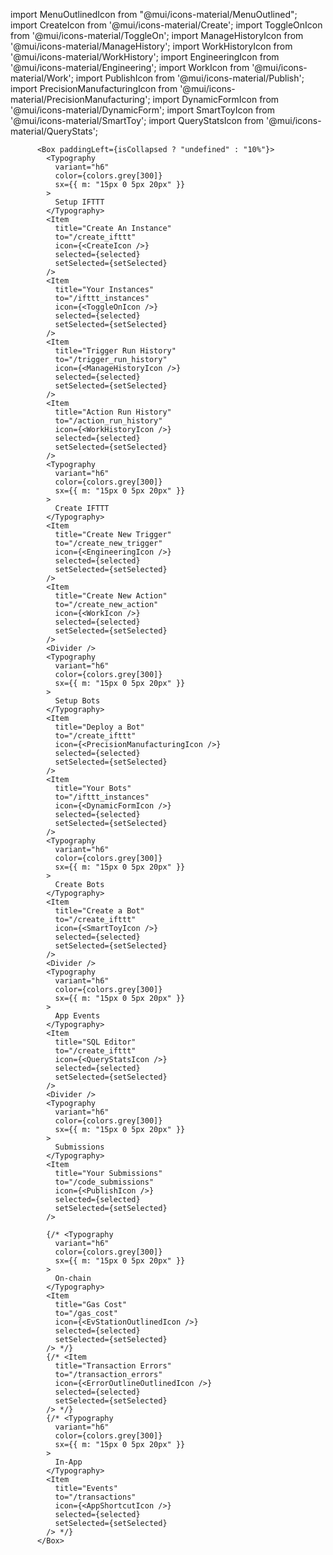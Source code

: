 import MenuOutlinedIcon from "@mui/icons-material/MenuOutlined";
import CreateIcon from '@mui/icons-material/Create';
import ToggleOnIcon from '@mui/icons-material/ToggleOn';
import ManageHistoryIcon from '@mui/icons-material/ManageHistory';
import WorkHistoryIcon from '@mui/icons-material/WorkHistory';
import EngineeringIcon from '@mui/icons-material/Engineering';
import WorkIcon from '@mui/icons-material/Work';
import PublishIcon from '@mui/icons-material/Publish';
import PrecisionManufacturingIcon from '@mui/icons-material/PrecisionManufacturing';
import DynamicFormIcon from '@mui/icons-material/DynamicForm';
import SmartToyIcon from '@mui/icons-material/SmartToy';
import QueryStatsIcon from '@mui/icons-material/QueryStats';          
          
          <Box paddingLeft={isCollapsed ? "undefined" : "10%"}>
            <Typography
              variant="h6"
              color={colors.grey[300]}
              sx={{ m: "15px 0 5px 20px" }}
            >
              Setup IFTTT
            </Typography>
            <Item
              title="Create An Instance"
              to="/create_ifttt"
              icon={<CreateIcon />}
              selected={selected}
              setSelected={setSelected}
            />
            <Item
              title="Your Instances"
              to="/ifttt_instances"
              icon={<ToggleOnIcon />}
              selected={selected}
              setSelected={setSelected}
            />
            <Item
              title="Trigger Run History"
              to="/trigger_run_history"
              icon={<ManageHistoryIcon />}
              selected={selected}
              setSelected={setSelected}
            />
            <Item
              title="Action Run History"
              to="/action_run_history"
              icon={<WorkHistoryIcon />}
              selected={selected}
              setSelected={setSelected}
            />
            <Typography
              variant="h6"
              color={colors.grey[300]}
              sx={{ m: "15px 0 5px 20px" }}
            >
              Create IFTTT
            </Typography>
            <Item
              title="Create New Trigger"
              to="/create_new_trigger"
              icon={<EngineeringIcon />}
              selected={selected}
              setSelected={setSelected}
            />
            <Item
              title="Create New Action"
              to="/create_new_action"
              icon={<WorkIcon />}
              selected={selected}
              setSelected={setSelected}
            />
            <Divider />
            <Typography
              variant="h6"
              color={colors.grey[300]}
              sx={{ m: "15px 0 5px 20px" }}
            >
              Setup Bots
            </Typography>
            <Item
              title="Deploy a Bot"
              to="/create_ifttt"
              icon={<PrecisionManufacturingIcon />}
              selected={selected}
              setSelected={setSelected}
            />
            <Item
              title="Your Bots"
              to="/ifttt_instances"
              icon={<DynamicFormIcon />}
              selected={selected}
              setSelected={setSelected}
            />
            <Typography
              variant="h6"
              color={colors.grey[300]}
              sx={{ m: "15px 0 5px 20px" }}
            >
              Create Bots
            </Typography>
            <Item
              title="Create a Bot"
              to="/create_ifttt"
              icon={<SmartToyIcon />}
              selected={selected}
              setSelected={setSelected}
            />
            <Divider />
            <Typography
              variant="h6"
              color={colors.grey[300]}
              sx={{ m: "15px 0 5px 20px" }}
            >
              App Events
            </Typography>
            <Item
              title="SQL Editor"
              to="/create_ifttt"
              icon={<QueryStatsIcon />}
              selected={selected}
              setSelected={setSelected}
            />
            <Divider />
            <Typography
              variant="h6"
              color={colors.grey[300]}
              sx={{ m: "15px 0 5px 20px" }}
            >
              Submissions
            </Typography>
            <Item
              title="Your Submissions"
              to="/code_submissions"
              icon={<PublishIcon />}
              selected={selected}
              setSelected={setSelected}
            />
            
            {/* <Typography
              variant="h6"
              color={colors.grey[300]}
              sx={{ m: "15px 0 5px 20px" }}
            >
              On-chain
            </Typography>
            <Item
              title="Gas Cost"
              to="/gas_cost"
              icon={<EvStationOutlinedIcon />}
              selected={selected}
              setSelected={setSelected}
            /> */}
            {/* <Item
              title="Transaction Errors"
              to="/transaction_errors"
              icon={<ErrorOutlineOutlinedIcon />}
              selected={selected}
              setSelected={setSelected}
            /> */}
            {/* <Typography
              variant="h6"
              color={colors.grey[300]}
              sx={{ m: "15px 0 5px 20px" }}
            >
              In-App
            </Typography>
            <Item
              title="Events"
              to="/transactions"
              icon={<AppShortcutIcon />}
              selected={selected}
              setSelected={setSelected}
            /> */}
          </Box>